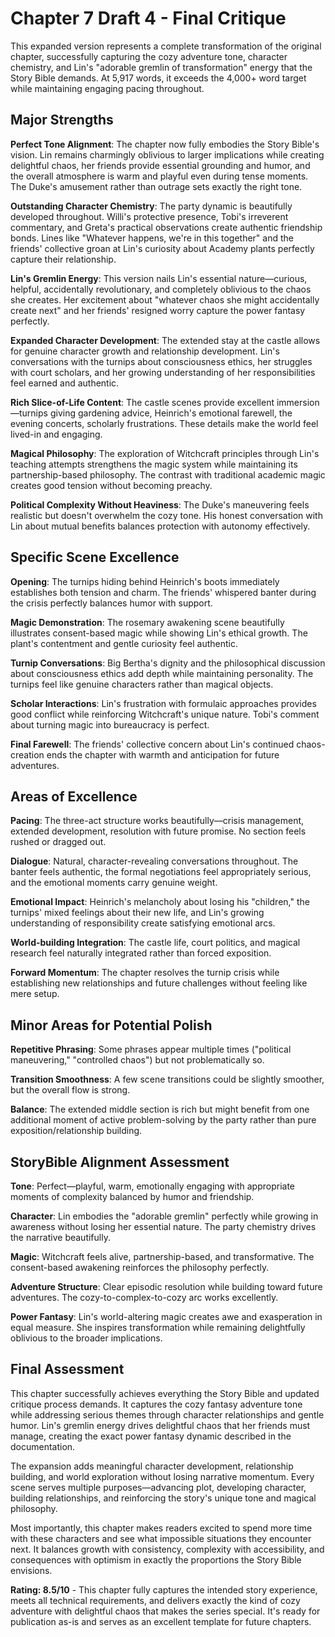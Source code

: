 # Chapter 7 Draft 4 - Final Critique

This expanded version represents a complete transformation of the original chapter, successfully capturing the cozy adventure tone, character chemistry, and Lin's "adorable gremlin of transformation" energy that the Story Bible demands. At 5,917 words, it exceeds the 4,000+ word target while maintaining engaging pacing throughout.

## Major Strengths

**Perfect Tone Alignment**: The chapter now fully embodies the Story Bible's vision. Lin remains charmingly oblivious to larger implications while creating delightful chaos, her friends provide essential grounding and humor, and the overall atmosphere is warm and playful even during tense moments. The Duke's amusement rather than outrage sets exactly the right tone.

**Outstanding Character Chemistry**: The party dynamic is beautifully developed throughout. Willi's protective presence, Tobi's irreverent commentary, and Greta's practical observations create authentic friendship bonds. Lines like "Whatever happens, we're in this together" and the friends' collective groan at Lin's curiosity about Academy plants perfectly capture their relationship.

**Lin's Gremlin Energy**: This version nails Lin's essential nature—curious, helpful, accidentally revolutionary, and completely oblivious to the chaos she creates. Her excitement about "whatever chaos she might accidentally create next" and her friends' resigned worry capture the power fantasy perfectly.

**Expanded Character Development**: The extended stay at the castle allows for genuine character growth and relationship development. Lin's conversations with the turnips about consciousness ethics, her struggles with court scholars, and her growing understanding of her responsibilities feel earned and authentic.

**Rich Slice-of-Life Content**: The castle scenes provide excellent immersion—turnips giving gardening advice, Heinrich's emotional farewell, the evening concerts, scholarly frustrations. These details make the world feel lived-in and engaging.

**Magical Philosophy**: The exploration of Witchcraft principles through Lin's teaching attempts strengthens the magic system while maintaining its partnership-based philosophy. The contrast with traditional academic magic creates good tension without becoming preachy.

**Political Complexity Without Heaviness**: The Duke's maneuvering feels realistic but doesn't overwhelm the cozy tone. His honest conversation with Lin about mutual benefits balances protection with autonomy effectively.

## Specific Scene Excellence

**Opening**: The turnips hiding behind Heinrich's boots immediately establishes both tension and charm. The friends' whispered banter during the crisis perfectly balances humor with support.

**Magic Demonstration**: The rosemary awakening scene beautifully illustrates consent-based magic while showing Lin's ethical growth. The plant's contentment and gentle curiosity feel authentic.

**Turnip Conversations**: Big Bertha's dignity and the philosophical discussion about consciousness ethics add depth while maintaining personality. The turnips feel like genuine characters rather than magical objects.

**Scholar Interactions**: Lin's frustration with formulaic approaches provides good conflict while reinforcing Witchcraft's unique nature. Tobi's comment about turning magic into bureaucracy is perfect.

**Final Farewell**: The friends' collective concern about Lin's continued chaos-creation ends the chapter with warmth and anticipation for future adventures.

## Areas of Excellence

**Pacing**: The three-act structure works beautifully—crisis management, extended development, resolution with future promise. No section feels rushed or dragged out.

**Dialogue**: Natural, character-revealing conversations throughout. The banter feels authentic, the formal negotiations feel appropriately serious, and the emotional moments carry genuine weight.

**Emotional Impact**: Heinrich's melancholy about losing his "children," the turnips' mixed feelings about their new life, and Lin's growing understanding of responsibility create satisfying emotional arcs.

**World-building Integration**: The castle life, court politics, and magical research feel naturally integrated rather than forced exposition.

**Forward Momentum**: The chapter resolves the turnip crisis while establishing new relationships and future challenges without feeling like mere setup.

## Minor Areas for Potential Polish

**Repetitive Phrasing**: Some phrases appear multiple times ("political maneuvering," "controlled chaos") but not problematically so.

**Transition Smoothness**: A few scene transitions could be slightly smoother, but the overall flow is strong.

**Balance**: The extended middle section is rich but might benefit from one additional moment of active problem-solving by the party rather than pure exposition/relationship building.

## StoryBible Alignment Assessment

**Tone**: Perfect—playful, warm, emotionally engaging with appropriate moments of complexity balanced by humor and friendship.

**Character**: Lin embodies the "adorable gremlin" perfectly while growing in awareness without losing her essential nature. The party chemistry drives the narrative beautifully.

**Magic**: Witchcraft feels alive, partnership-based, and transformative. The consent-based awakening reinforces the philosophy perfectly.

**Adventure Structure**: Clear episodic resolution while building toward future adventures. The cozy-to-complex-to-cozy arc works excellently.

**Power Fantasy**: Lin's world-altering magic creates awe and exasperation in equal measure. She inspires transformation while remaining delightfully oblivious to the broader implications.

## Final Assessment

This chapter successfully achieves everything the Story Bible and updated critique process demands. It captures the cozy fantasy adventure tone while addressing serious themes through character relationships and gentle humor. Lin's gremlin energy drives delightful chaos that her friends must manage, creating the exact power fantasy dynamic described in the documentation.

The expansion adds meaningful character development, relationship building, and world exploration without losing narrative momentum. Every scene serves multiple purposes—advancing plot, developing character, building relationships, and reinforcing the story's unique tone and magical philosophy.

Most importantly, this chapter makes readers excited to spend more time with these characters and see what impossible situations they encounter next. It balances growth with consistency, complexity with accessibility, and consequences with optimism in exactly the proportions the Story Bible envisions.

**Rating: 8.5/10** - This chapter fully captures the intended story experience, meets all technical requirements, and delivers exactly the kind of cozy adventure with delightful chaos that makes the series special. It's ready for publication as-is and serves as an excellent template for future chapters.
